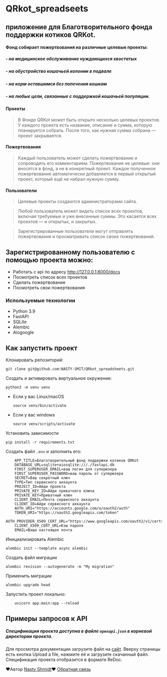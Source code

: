 # QRkot_spreadseets
## приложение для Благотворительного фонда поддержки котиков QRKot. 
#### Фонд собирает пожертвования на различные целевые проекты: 
##### - на медицинское обслуживание нуждающихся хвостатых
##### - на обустройство кошачьей колонии в подвале
##### - на корм оставшимся без попечения кошкам
##### - на любые цели, связанные с поддержкой кошачьей популяции.

#### Проекты
> В Фонде QRKot может быть открыто несколько целевых проектов. У каждого проекта есть название, описание и сумма, которую планируется собрать. После того, как нужная сумма собрана — проект закрывается.

#### Пожертвования
> Каждый пользователь может сделать пожертвование и сопроводить его комментарием. Пожертвования не целевые: они вносятся в фонд, а не в конкретный проект. Каждое полученное пожертвование автоматически добавляется в первый открытый проект, который ещё не набрал нужную сумму. 

#### Пользователи
> Целевые проекты создаются администраторами сайта. 

> Любой пользователь может видеть список всех проектов, включая требуемые и уже внесенные суммы. Это касается всех проектов — и открытых, и закрытых.

> Зарегистрированные пользователи могут отправлять пожертвования и просматривать список своих пожертвований.

## Зарегистрированному пользователю с помощью проекта можно:
- Работать с api по адресу http://127.0.0.1:8000/docs
- Посмотреть список всех проектов
- Сделать пожертвование
- Посмотреть свои пожертвования

### Используемые технологии
- Python 3.9
- FastAPI
- SQLite
- Alembic
- Aiogoogle

## Как запустить проект

Клонировать репозиторий:
```
git clone git@github.com:NASTY-SMIT/QRkot_spreadsheets.git
```

Cоздать и активировать виртуальное окружение:

```
python3 -m venv venv
```

* Если у вас Linux/macOS

    ```
    source venv/bin/activate
    ```

* Если у вас windows

    ```
    source venv/scripts/activate
    ```
Установить зависимости
```
pip install -r requirements.txt
```
Создать файл `.env` и заполнить его:
```
    APP_TITLE=Благотворительный фонд поддержки котиков QRKot
    DATABASE_URL=sqlite+aiosqlite:///./fastapi.db
    FIRST_SUPERUSER_EMAIL=ваш логин для суперюзера
    FIRST_SUPERUSER_PASSWORD=ваш пароль от суперюзера
    SECRET=Ваш секретный ключ
    TYPE=Тип сервисного аккаунта
    PROJECT_ID=Айди проекта
    PRIVATE_KEY_ID=Айди приватного ключа
    PRIVATE_KEY=Приватный ключ
    CLIENT_EMAIL=Почта сервисного аккаунта
    CLIENT_ID=Айди сервисного аккаунта
    AUTH_URI="https://accounts.google.com/o/oauth2/auth"
    TOKEN_URI="https://oauth2.googleapis.com/token"
    AUTH_PROVIDER_X509_CERT_URL="https://www.googleapis.com/oauth2/v1/certs"
    CLIENT_X509_CERT_URL=Кэш пароля
    EMAIL=Ваша настоящая почта
```
Инициализировать Alembic
```
alembic init --template async alembic
```
Создать файл миграции 
```
alembic revision --autogenerate -m "My migration"
```
Применить миграции
```
alembic upgrade head
```
Запустить проект локально:
```
    uvicorn app.main:app --reload
```
## Примеры запросов к API

##### Спецификация проекта доступна в файле `openapi.json` в корневой директории проекта.
Для просмотра документации загрузите файл на [сайт](https://redocly.github.io/redoc/). Вверху страницы есть кнопка Upload a file, нажмите её и загрузите скачанный файл. Спецификация проекта 
отобразится в формате ReDoc.

❤️Автор [Nasty Shmidt](https://github.com/NASTY-SMIT)❤️
[Обратная связь](https://t.me/nastyShmidt)
